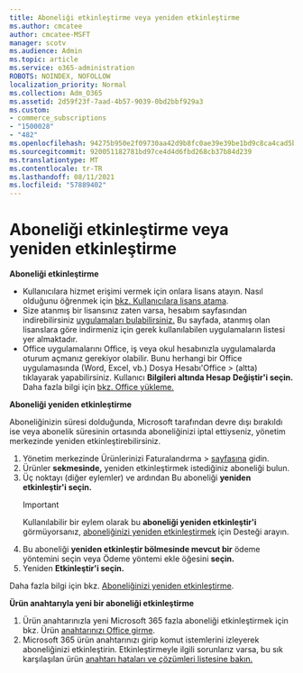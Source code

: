 ```yaml
---
title: Aboneliği etkinleştirme veya yeniden etkinleştirme
ms.author: cmcatee
author: cmcatee-MSFT
manager: scotv
ms.audience: Admin
ms.topic: article
ms.service: o365-administration
ROBOTS: NOINDEX, NOFOLLOW
localization_priority: Normal
ms.collection: Adm_O365
ms.assetid: 2d59f23f-7aad-4b57-9039-0bd2bbf929a3
ms.custom:
- commerce_subscriptions
- "1500028"
- "482"
ms.openlocfilehash: 94275b950e2f09730aa42d9b8fc0ae39e39be1bd9c8ca4cad5b20926b263fca2
ms.sourcegitcommit: 920051182781bd97ce4d4d6fbd268cb37b84d239
ms.translationtype: MT
ms.contentlocale: tr-TR
ms.lasthandoff: 08/11/2021
ms.locfileid: "57889402"
---
```

# <a name="activate-or-reactivate-a-subscription"></a>Aboneliği etkinleştirme veya yeniden etkinleştirme

**Aboneliği etkinleştirme**

- Kullanıcılara hizmet erişimi vermek için onlara lisans atayın. Nasıl olduğunu öğrenmek için [bkz. Kullanıcılara lisans atama](https://docs.microsoft.com/microsoft-365/admin/manage/assign-licenses-to-users).
- Size atanmış bir lisansınız zaten varsa, hesabım sayfasından indirebilirsiniz [uygulamaları bulabilirsiniz.](https://portal.office.com/account/#installs) Bu sayfada, atanmış olan lisanslara göre indirmeniz için gerek kullanılabilen uygulamaların listesi yer almaktadır.
- Office uygulamalarını Office, iş veya okul hesabınızla uygulamalarda oturum açmanız gerekiyor olabilir. Bunu herhangi bir Office uygulamasında (Word, Excel, vb.) Dosya Hesabı'Office  >   (altta) tıklayarak yapabilirsiniz. Kullanıcı **Bilgileri altında Hesap** **Değiştir'i seçin.** Daha fazla bilgi için [bkz. Office yükleme.](https://docs.microsoft.com/microsoft-365/admin/setup/install-applications)

**Aboneliği yeniden etkinleştirme**

Aboneliğinizin süresi dolduğunda, Microsoft tarafından devre dışı bırakıldı ise veya abonelik süresinin ortasında aboneliğinizi iptal ettiyseniz, yönetim merkezinde yeniden etkinleştirebilirsiniz.
  
1. Yönetim merkezinde Ürünlerinizi Faturalandırma   >  [sayfasına](https://go.microsoft.com/fwlink/p/?linkid=842054) gidin.
2. Ürünler **sekmesinde,** yeniden etkinleştirmek istediğiniz aboneliği bulun.
3. Üç noktayı (diğer eylemler) ve ardından Bu aboneliği **yeniden etkinleştir'i seçin.**
    > [!IMPORTANT]
    > Kullanılabilir bir eylem olarak bu **aboneliği yeniden etkinleştir'i** görmüyorsanız, [aboneliğinizi yeniden etkinleştirmek](https://go.microsoft.com/fwlink/p/?linkid=518322) için Desteği arayın.
4. Bu aboneliği **yeniden etkinleştir bölmesinde mevcut bir** ödeme yöntemini seçin veya Ödeme yöntemi ekle öğesini **seçin.**
5. Yeniden **Etkinleştir'i seçin.**

Daha fazla bilgi için bkz. [Aboneliğinizi yeniden etkinleştirme](https://docs.microsoft.com/microsoft-365/commerce/subscriptions/reactivate-your-subscription).

**Ürün anahtarıyla yeni bir aboneliği etkinleştirme**

1. Ürün anahtarınızla yeni Microsoft 365 fazla aboneliği etkinleştirmek için bkz. Ürün [anahtarınızı Office girme](https://support.office.com/article/where-to-enter-your-office-product-key-0a82e5ae-739e-4b92-a6f4-2ec780c185db).
2. Microsoft 365 ürün anahtarınızı girip komut istemlerini izleyerek aboneliğinizi etkinleştirin. Etkinleştirmeyle ilgili sorunlarız varsa, bu sık karşılaşılan ürün [anahtarı hataları ve çözümleri listesine bakın.](https://docs.microsoft.com/microsoft-365/commerce/product-key-errors-and-solutions)